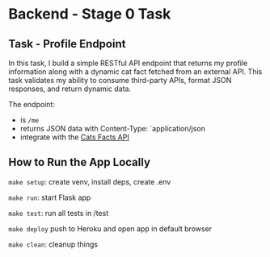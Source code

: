 # Backend - Stage 0 Task

## Task - Profile Endpoint

In this task, I build a simple RESTful API endpoint that 
returns my profile information along with a dynamic cat fact 
fetched from an external API. This task validates my ability 
to consume third-party APIs, format JSON responses, and return 
dynamic data.

The endpoint:
- is `/me`
- returns JSON data with Content-Type: `application/json
- integrate with the [Cats Facts API](https://catfact.ninja/)

## How to Run the App Locally

`make setup`: create venv, install deps, create .env

`make run`: start Flask app

`make test`: run all tests in /test

`make deploy` push to Heroku and open app in default browser

`make clean`: cleanup things
